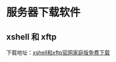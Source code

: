 # 服务器下载软件

## xshell 和 xftp

下载地址：[xshell和xftp官网家庭版免费下载](https://www.xshell.com/zh/free-for-home-school/)